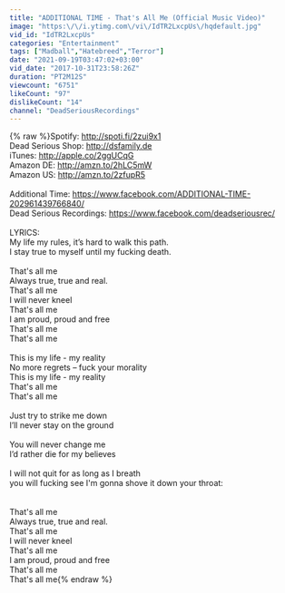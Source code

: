 ```yaml
---
title: "ADDITIONAL TIME - That's All Me (Official Music Video)"
image: "https:\/\/i.ytimg.com\/vi\/IdTR2LxcpUs\/hqdefault.jpg"
vid_id: "IdTR2LxcpUs"
categories: "Entertainment"
tags: ["Madball","Hatebreed","Terror"]
date: "2021-09-19T03:47:02+03:00"
vid_date: "2017-10-31T23:58:26Z"
duration: "PT2M12S"
viewcount: "6751"
likeCount: "97"
dislikeCount: "14"
channel: "DeadSeriousRecordings"
---
```

{% raw %}Spotify: <a rel="nofollow" target="blank" href="http://spoti.fi/2zui9x1">http://spoti.fi/2zui9x1</a><br />Dead Serious Shop: <a rel="nofollow" target="blank" href="http://dsfamily.de">http://dsfamily.de</a><br />iTunes: <a rel="nofollow" target="blank" href="http://apple.co/2ggUCqG">http://apple.co/2ggUCqG</a><br />Amazon DE: <a rel="nofollow" target="blank" href="http://amzn.to/2hLC5mW">http://amzn.to/2hLC5mW</a><br />Amazon US: <a rel="nofollow" target="blank" href="http://amzn.to/2zfupR5">http://amzn.to/2zfupR5</a><br /><br />Additional Time: <a rel="nofollow" target="blank" href="https://www.facebook.com/ADDITIONAL-TIME-202961439766840/">https://www.facebook.com/ADDITIONAL-TIME-202961439766840/</a><br />Dead Serious Recordings: <a rel="nofollow" target="blank" href="https://www.facebook.com/deadseriousrec/">https://www.facebook.com/deadseriousrec/</a><br /><br />LYRICS:<br />My life my rules, it’s hard to walk this path.<br />I stay true to myself until my fucking death.<br /><br />That's all me <br />Always true, true and real. <br />That's all me <br />I will never kneel<br />That's all me <br />I am proud, proud and free<br />That's all me<br />That's all me<br /><br />This is my life - my reality<br />No more regrets – fuck your morality<br />This is my life - my reality<br />That's all me<br />That's all me<br /><br />Just try to strike me down<br />I’ll never stay on the ground<br /><br />You will never change me<br />I’d rather die for my believes<br /><br />I will not quit for as long as I breath<br />you will fucking see I'm gonna shove it down your throat:<br /><br /><br />That's all me <br />Always true, true and real. <br />That's all me <br />I will never kneel<br />That's all me <br />I am proud, proud and free<br />That's all me<br />That's all me{% endraw %}
